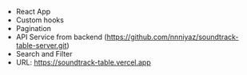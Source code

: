 - React App
- Custom hooks
- Pagination
- API Service from backend (https://github.com/nnniyaz/soundtrack-table-server.git)
- Search and Filter
- URL: https://soundtrack-table.vercel.app
